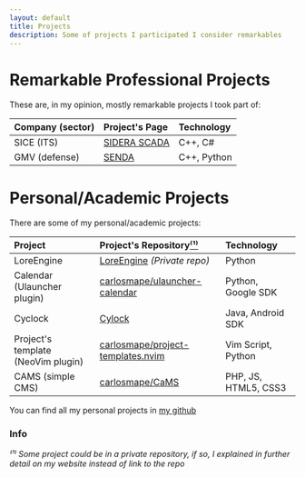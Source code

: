 ```yaml
---
layout: default
title: Projects
description: Some of projects I participated I consider remarkables
---
```


# Remarkable Professional Projects
These are, in my opinion, mostly remarkable projects I took part of:

| Company (sector)  | Project's Page                   | Technology |
|:------------------|:---------------------------------|:-----------|
| SICE (ITS)        |[SIDERA SCADA](/projects/sidera)  |C++, C#		| 
| GMV (defense)     |[SENDA](/projects/senda)          |C++, Python	|

# Personal/Academic Projects
There are some of my personal/academic projects:

| Project           				| Project's Repository[⁽¹⁾](#Info)															| Technology  			|
|:----------------------------------|:------------------------------------------------------------------------------------------|:----------------------|
| LoreEngine        				|[LoreEngine](/projects/lorengine/) *(Private repo)*										|Python					| 
| Calendar (Ulauncher plugin) 		|[carlosmape/ulauncher-calendar](https://github.com/Carlosmape/ulauncher-calendar)			|Python, Google SDK		|
| Cyclock    						|[Cylock](/projects/cylock)																	|Java, Android SDK 		| 
| Project's template (NeoVim plugin)|[carlosmape/project-templates.nvim](https://github.com/Carlosmape/project-templates.nvim)	|Vim Script, Python		|
| CAMS (simple CMS) 				|[carlosmape/CaMS](http://github.com/carlosmape/CAMS)										|PHP, JS, HTML5, CSS3	|

You can find all my personal projects in [my github](https://github.com/Carlosmape)

### Info
*⁽¹⁾ Some project could be in a private repository, if so, I explained in further detail on my website instead of link to the repo*
